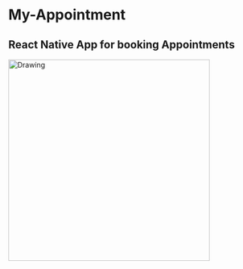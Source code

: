 # My-Appointment
## React Native App for booking Appointments
<img src="https://cloud.githubusercontent.com/assets/6410176/17952828/b66bcf9e-6a8b-11e6-9126-2d5fde8a30c9.jpg" alt="Drawing" style="width: 400px;"/>
